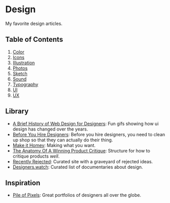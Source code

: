# Design
My favorite design articles.

## Table of Contents
1. [Color](./color.md)
2. [Icons]()
2. [Illustration]()
3. [Photos]()
4. [Sketch]()
5. [Sound]()
7. [Typography]()
6. [UI]()
7. [UX]()

## Library
- [A Brief History of Web Design for Designers](http://blog.froont.com/brief-history-of-web-design-for-designers/): Fun gifs showing how ui design has changed over the years.
- [Before You Hire Designers](http://alistapart.com/article/before-you-hire-designers): Before you hire designers, you need to clean up shop so that they can actually do their thing.
- [Make it Homey](http://frankchimero.com/blog/make-it-homely/): Making what you want.
- [The Anatomy Of A Winning Product Critique](http://www.fastcodesign.com/3032051/the-anatomy-of-a-winning-product-critique): Structure for how to critique products _well_.
- [Recently Rejected](http://www.recentlyrejected.com/): Curated site with a graveyard of rejected ideas.
- [Designers.watch](http://designers.watch/): Curated list of documentaries about design.

## Inspiration
- [Pile of Pixels](http://www.pileofpixels.com/): Great portfolios of designers all over the globe.
